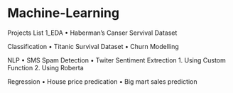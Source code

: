# Machine-Learning
Projects List
1_EDA
  •	Haberman’s Canser Servival Dataset

Classification
  •	Titanic Survival Dataset
  •	Churn Modelling

NLP
  •	SMS Spam Detection
  •	Twiter Sentiment Extrection 
    1. Using Custom Function
    2. Using Roberta

Regression
  •	House price predication
  •	Big mart sales prediction
